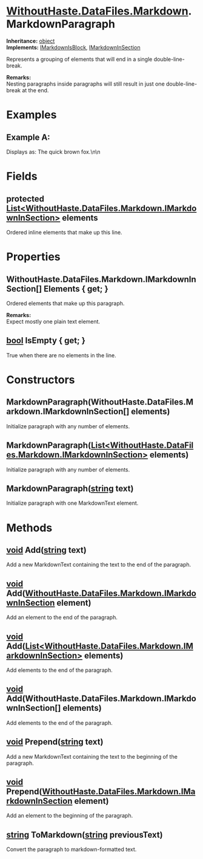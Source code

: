 # [WithoutHaste.DataFiles.Markdown](TableOfContents.WithoutHaste.DataFiles.Markdown.md).MarkdownParagraph

**Inheritance:** [object](https://docs.microsoft.com/en-us/dotnet/api/system.object)  
**Implements:** [IMarkdownIsBlock](WithoutHaste.DataFiles.Markdown.IMarkdownIsBlock.md), [IMarkdownInSection](WithoutHaste.DataFiles.Markdown.IMarkdownInSection.md)  

Represents a grouping of elements that will end in a single double-line-break.  

**Remarks:**  
Nesting paragraphs inside paragraphs will still result in just one double-line-break at the end.  

# Examples

## Example A:

Displays as: The quick brown fox.\\n\\n  

# Fields

## protected [List&lt;WithoutHaste.DataFiles.Markdown.IMarkdownInSection&gt;](https://docs.microsoft.com/en-us/dotnet/api/system.collections.generic.list-1) elements

Ordered inline elements that make up this line.  

# Properties

## WithoutHaste.DataFiles.Markdown.IMarkdownInSection[] Elements { get; }

Ordered elements that make up this paragraph.  

**Remarks:**  
Expect mostly one plain text element.  

## [bool](https://docs.microsoft.com/en-us/dotnet/api/system.boolean) IsEmpty { get; }

True when there are no elements in the line.  

# Constructors

## MarkdownParagraph(WithoutHaste.DataFiles.Markdown.IMarkdownInSection[] elements)

Initialize paragraph with any number of elements.  

## MarkdownParagraph([List&lt;WithoutHaste.DataFiles.Markdown.IMarkdownInSection&gt;](https://docs.microsoft.com/en-us/dotnet/api/system.collections.generic.list-1) elements)

Initialize paragraph with any number of elements.  

## MarkdownParagraph([string](https://docs.microsoft.com/en-us/dotnet/api/system.string) text)

Initialize paragraph with one MarkdownText element.  

# Methods

## [void](https://docs.microsoft.com/en-us/dotnet/api/system.void) Add([string](https://docs.microsoft.com/en-us/dotnet/api/system.string) text)

Add a new MarkdownText containing the text to the end of the paragraph.  

## [void](https://docs.microsoft.com/en-us/dotnet/api/system.void) Add([WithoutHaste.DataFiles.Markdown.IMarkdownInSection](WithoutHaste.DataFiles.Markdown.IMarkdownInSection.md) element)

Add an element to the end of the paragraph.  

## [void](https://docs.microsoft.com/en-us/dotnet/api/system.void) Add([List&lt;WithoutHaste.DataFiles.Markdown.IMarkdownInSection&gt;](https://docs.microsoft.com/en-us/dotnet/api/system.collections.generic.list-1) elements)

Add elements to the end of the paragraph.  

## [void](https://docs.microsoft.com/en-us/dotnet/api/system.void) Add(WithoutHaste.DataFiles.Markdown.IMarkdownInSection[] elements)

Add elements to the end of the paragraph.  

## [void](https://docs.microsoft.com/en-us/dotnet/api/system.void) Prepend([string](https://docs.microsoft.com/en-us/dotnet/api/system.string) text)

Add a new MarkdownText containing the text to the beginning of the paragraph.  

## [void](https://docs.microsoft.com/en-us/dotnet/api/system.void) Prepend([WithoutHaste.DataFiles.Markdown.IMarkdownInSection](WithoutHaste.DataFiles.Markdown.IMarkdownInSection.md) element)

Add an element to the beginning of the paragraph.  

## [string](https://docs.microsoft.com/en-us/dotnet/api/system.string) ToMarkdown([string](https://docs.microsoft.com/en-us/dotnet/api/system.string) previousText)

Convert the paragraph to markdown-formatted text.  

